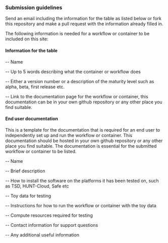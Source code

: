 ### Submission guidelines
Send an email including the information for the table as listed below or fork this repository and make a pull request with the information already filled in.

The following information is needed for a workflow or container to be included on this site:  

#### Information for the table
-- Name

-- Up to 5 words describing what the container or workflow does

-- Either a version number or a description of the maturity level such as alpha, beta, first release etc.

-- Link to the documentation page for the workflow or container, this documentation can be in your own github repository or any other place you find suitable.


#### End user documentation
This is a template for the documentation that is required for an end user to independently set up and run the workflow or container. This documentation should be hosted in your own github repository or any other place you find suitable. The documentation is essential for the submitted workflow or container to be listed.

-- Name

-- Brief description

-- How to install the software on the platforms it has been tested on, such as TSD, HUNT-Cloud, Safe etc

-- Toy data for testing

-- Instructions for how to run the workflow or container with the toy data

-- Compute resources required for testing

-- Contact information for support questions

-- Any additional useful information
